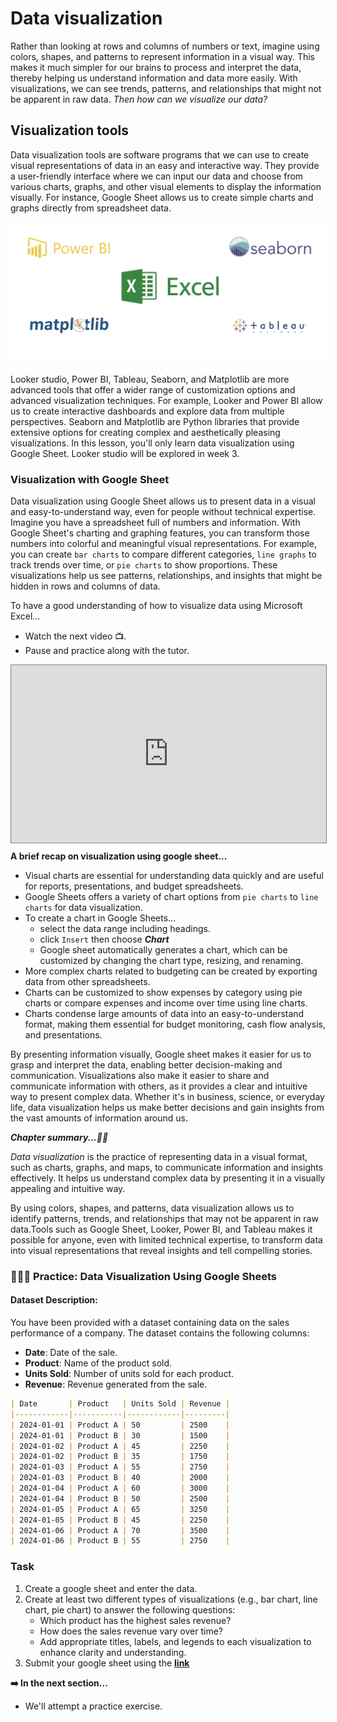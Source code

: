 # Data visualization
Rather than looking at rows and columns of numbers or text, imagine using colors, shapes, and patterns to represent information in a visual way. This makes it much simpler for our brains to process and interpret the data, thereby helping us understand information and data more easily. With visualizations, we can see trends, patterns, and relationships that might not be apparent in raw data. _Then how can we visualize our data?_

## Visualization tools
Data visualization tools are software programs that we can use to create visual representations of data in an easy and interactive way. They provide a user-friendly interface where we can input our data and choose from various charts, graphs, and other visual elements to display the information visually. For instance, Google Sheet allows us to create simple charts and graphs directly from spreadsheet data.

![data-visualization-tools](./intro-to-data/viz-tools.png)

Looker studio, Power BI, Tableau, Seaborn, and Matplotlib are more advanced tools that offer a wider range of customization options and advanced visualization techniques. For example, Looker and Power BI allow us to create interactive dashboards and explore data from multiple perspectives. Seaborn and Matplotlib are Python libraries that provide extensive options for creating complex and aesthetically pleasing visualizations. In this lesson, you'll only learn data visualization using Google Sheet. Looker studio will be explored in week 3.


### Visualization with Google Sheet
Data visualization using Google Sheet allows us to present data in a visual and easy-to-understand way, even for people without technical expertise. Imagine you have a spreadsheet full of numbers and information. With Google Sheet's charting and graphing features, you can transform those numbers into colorful and meaningful visual representations. For example, you can create `bar charts` to compare different categories, `line graphs` to track trends over time, or `pie charts` to show proportions. These visualizations help us see patterns, relationships, and insights that might be hidden in rows and columns of data. 

<aside>

To have a good understanding of how to visualize data using Microsoft Excel... 
- Watch the next video 📺.  
- Pause and practice along with the tutor.
</aside>

<div style="position: relative; padding-bottom: 56.25%; height: 0;"><iframe src="https://www.youtube.com/embed/B5_gRGEsD2Q?si=cK2JgsWK_lUZXgSB" title="Data visualization with google sheet" frameborder="0" allow="accelerometer; autoplay; clipboard-write; encrypted-media; gyroscope; picture-in-picture" allowfullscreen style="position: absolute; top: 0; left: 0; width: 100%; height: 100%; border: 1px solid grey;"></iframe></div>

<aside>

**A brief recap on visualization using google sheet...**
- Visual charts are essential for understanding data quickly and are useful for reports, presentations, and budget spreadsheets.
- Google Sheets offers a variety of chart options from `pie charts` to `line charts` for data visualization.
- To create a chart in Google Sheets...
    - select the data range including headings.
    - click `Insert` then choose **_Chart_** 
    - Google sheet automatically generates a chart, which can be customized by changing the chart type, resizing, and renaming.
- More complex charts related to budgeting can be created by exporting data from other spreadsheets. 
- Charts can be customized to show expenses by category using pie charts or compare expenses and income over time using line charts.
- Charts condense large amounts of data into an easy-to-understand format, making them essential for budget monitoring, cash flow analysis, and presentations. 
</aside>


By presenting information visually, Google sheet makes it easier for us to grasp and interpret the data, enabling better decision-making and communication. Visualizations also make it easier to share and communicate information with others, as it provides a clear and intuitive way to present complex data. Whether it's in business, science, or everyday life, data visualization helps us make better decisions and gain insights from the vast amounts of information around us.

<aside>

**_Chapter summary...✍🏾_**

_Data visualization_ is the practice of representing data in a visual format, such as charts, graphs, and maps, to communicate information and insights effectively. It helps us understand complex data by presenting it in a visually appealing and intuitive way. 

By using colors, shapes, and patterns, data visualization allows us to identify patterns, trends, and relationships that may not be apparent in raw data.Tools such as Google Sheet, Looker, Power BI, and Tableau makes it possible for anyone, even with limited technical expertise, to transform data into visual representations that reveal insights and tell compelling stories.

</aside>

### 👩🏾‍🎨 Practice: Data Visualization Using Google Sheets

#### Dataset Description:
You have been provided with a dataset containing data on the sales performance of a company. The dataset contains the following columns:
- **Date**: Date of the sale.
- **Product**: Name of the product sold.
- **Units Sold**: Number of units sold for each product.
- **Revenue**: Revenue generated from the sale.

```markdown
| Date       | Product   | Units Sold | Revenue |
|------------|-----------|------------|---------|
| 2024-01-01 | Product A | 50         | 2500    |
| 2024-01-01 | Product B | 30         | 1500    |
| 2024-01-02 | Product A | 45         | 2250    |
| 2024-01-02 | Product B | 35         | 1750    |
| 2024-01-03 | Product A | 55         | 2750    |
| 2024-01-03 | Product B | 40         | 2000    |
| 2024-01-04 | Product A | 60         | 3000    |
| 2024-01-04 | Product B | 50         | 2500    |
| 2024-01-05 | Product A | 65         | 3250    |
| 2024-01-05 | Product B | 45         | 2250    |
| 2024-01-06 | Product A | 70         | 3500    |
| 2024-01-06 | Product B | 55         | 2750    |
```

### Task
1. Create a google sheet and enter the data.
2. Create at least two different types of visualizations (e.g., bar chart, line chart, pie chart) to answer the following questions:
    - Which product has the highest sales revenue?
    - How does the sales revenue vary over time?
    - Add appropriate titles, labels, and legends to each visualization to enhance clarity and understanding.
3. Submit your google sheet using the **[link](https://docs.google.com/forms/d/e/1FAIpQLScV6wAbY17G_5O9RoAlengUpzYvGcoi_oUJSfw8YSFPwzYoBg/viewform)**



<aside>

**➡️ In the next section...**
- We'll attempt a practice exercise.
</aside>
